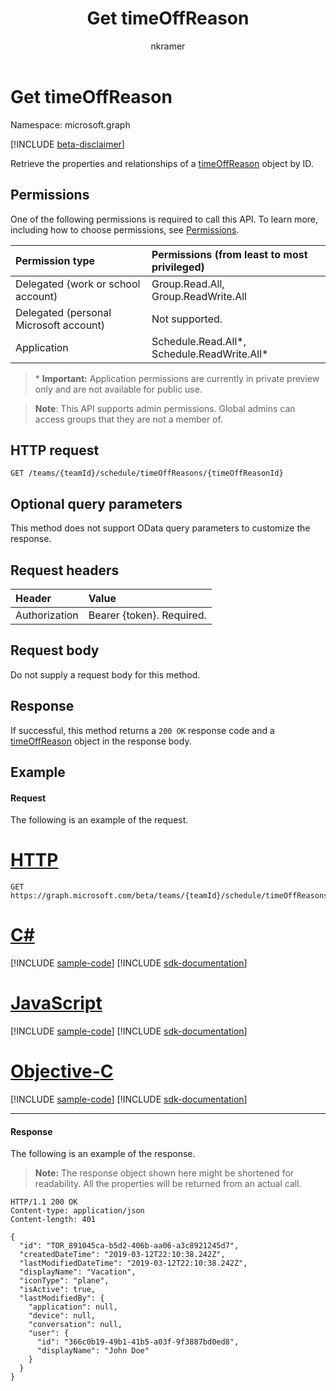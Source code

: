 ﻿---
title: "Get timeOffReason"
description: "Get a timeOffReason by ID."
author: "nkramer"
localization_priority: Normal
ms.prod: "microsoft-teams"
doc_type: apiPageType
---

# Get timeOffReason

Namespace: microsoft.graph

[!INCLUDE [beta-disclaimer](../../includes/beta-disclaimer.md)]

Retrieve the properties and relationships of a [timeOffReason](../resources/timeoffreason.md) object by ID.

## Permissions

One of the following permissions is required to call this API. To learn more, including how to choose permissions, see [Permissions](/graph/permissions-reference).

| Permission type                        | Permissions (from least to most privileged) |
| :------------------------------------- | :------------------------------------------ |
| Delegated (work or school account)     | Group.Read.All, Group.ReadWrite.All         |
| Delegated (personal Microsoft account) | Not supported.                              |
| Application                            | Schedule.Read.All*, Schedule.ReadWrite.All* |

>\* **Important:** Application permissions are currently in private preview only and are not available for public use.

> **Note**: This API supports admin permissions. Global admins can access groups that they are not a member of.

## HTTP request

<!-- { "blockType": "ignored" } -->

```http
GET /teams/{teamId}/schedule/timeOffReasons/{timeOffReasonId}
```

## Optional query parameters

This method does not support OData query parameters to customize the response.

## Request headers

| Header        | Value                     |
| :------------ | :------------------------ |
| Authorization | Bearer {token}. Required. |

## Request body

Do not supply a request body for this method.

## Response

If successful, this method returns a `200 OK` response code and a [timeOffReason](../resources/timeoffreason.md) object in the response body.

## Example

#### Request

The following is an example of the request.

# [HTTP](#tab/http)

<!-- {
  "blockType": "request",
  "name": "timeoffreason-get"
}-->

```msgraph-interactive
GET https://graph.microsoft.com/beta/teams/{teamId}/schedule/timeOffReasons/{timeOffReasonId}
```

# [C#](#tab/csharp)

[!INCLUDE [sample-code](../includes/snippets/csharp/timeoffreason-get-csharp-snippets.md)]
[!INCLUDE [sdk-documentation](../includes/snippets/snippets-sdk-documentation-link.md)]

# [JavaScript](#tab/javascript)

[!INCLUDE [sample-code](../includes/snippets/javascript/timeoffreason-get-javascript-snippets.md)]
[!INCLUDE [sdk-documentation](../includes/snippets/snippets-sdk-documentation-link.md)]

# [Objective-C](#tab/objc)

[!INCLUDE [sample-code](../includes/snippets/objc/timeoffreason-get-objc-snippets.md)]
[!INCLUDE [sdk-documentation](../includes/snippets/snippets-sdk-documentation-link.md)]

---

#### Response

The following is an example of the response. 

>**Note:** The response object shown here might be shortened for readability. All the properties will be returned from an actual call.

<!-- {
  "blockType": "response",
  "truncated": true,
  "@odata.type": "microsoft.graph.timeOffReason"
} -->

```http
HTTP/1.1 200 OK
Content-type: application/json
Content-length: 401

{
  "id": "TOR_891045ca-b5d2-406b-aa06-a3c8921245d7",
  "createdDateTime": "2019-03-12T22:10:38.242Z",
  "lastModifiedDateTime": "2019-03-12T22:10:38.242Z",
  "displayName": "Vacation",
  "iconType": "plane",
  "isActive": true,
  "lastModifiedBy": {
    "application": null,
    "device": null,
    "conversation": null,
    "user": {
      "id": "366c0b19-49b1-41b5-a03f-9f3887bd0ed8",
      "displayName": "John Doe"
    }
  }
}
```

<!-- uuid: 8fcb5dbc-d5aa-4681-8e31-b001d5168d79
2015-10-25 14:57:30 UTC -->

<!--
{
  "type": "#page.annotation",
  "description": "Get a timeOffReason by id",
  "keywords": "",
  "section": "documentation",
  "tocPath": "",
  "suppressions": [
  ]
}
-->
